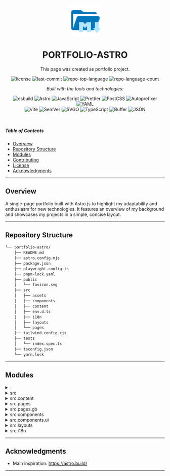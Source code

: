 <p align="center">
  <img src="https://raw.githubusercontent.com/PKief/vscode-material-icon-theme/ec559a9f6bfd399b82bb44393651661b08aaf7ba/icons/folder-markdown-open.svg" width="20%" alt="PORTFOLIO-ASTRO-logo">
</p>
<p align="center">
    <h1 align="center">PORTFOLIO-ASTRO</h1>
</p>
<p align="center">
    This page was created as portfolio project.
</p>
<p align="center">
	<img src="https://img.shields.io/github/license/Gamber-github/portfolio-astro?style=flat&logo=opensourceinitiative&logoColor=white&color=0080ff" alt="license">
	<img src="https://img.shields.io/github/last-commit/Gamber-github/portfolio-astro?style=flat&logo=git&logoColor=white&color=0080ff" alt="last-commit">
	<img src="https://img.shields.io/github/languages/top/Gamber-github/portfolio-astro?style=flat&color=0080ff" alt="repo-top-language">
	<img src="https://img.shields.io/github/languages/count/Gamber-github/portfolio-astro?style=flat&color=0080ff" alt="repo-language-count">
</p>
<p align="center">
		<em>Built with the tools and technologies:</em>
</p>
<p align="center">
	<img src="https://img.shields.io/badge/esbuild-FFCF00.svg?style=flat&logo=esbuild&logoColor=black" alt="esbuild">
	<img src="https://img.shields.io/badge/Astro-FF5D01.svg?style=flat&logo=Astro&logoColor=white" alt="Astro">
	<img src="https://img.shields.io/badge/JavaScript-F7DF1E.svg?style=flat&logo=JavaScript&logoColor=black" alt="JavaScript">
	<img src="https://img.shields.io/badge/Prettier-F7B93E.svg?style=flat&logo=Prettier&logoColor=black" alt="Prettier">
	<img src="https://img.shields.io/badge/PostCSS-DD3A0A.svg?style=flat&logo=PostCSS&logoColor=white" alt="PostCSS">
	<img src="https://img.shields.io/badge/Autoprefixer-DD3735.svg?style=flat&logo=Autoprefixer&logoColor=white" alt="Autoprefixer">
	<img src="https://img.shields.io/badge/YAML-CB171E.svg?style=flat&logo=YAML&logoColor=white" alt="YAML">
	<br>
	<img src="https://img.shields.io/badge/Vite-646CFF.svg?style=flat&logo=Vite&logoColor=white" alt="Vite">
	<img src="https://img.shields.io/badge/SemVer-3F4551.svg?style=flat&logo=SemVer&logoColor=white" alt="SemVer">
	<img src="https://img.shields.io/badge/SVGO-3E7FC1.svg?style=flat&logo=SVGO&logoColor=white" alt="SVGO">
	<img src="https://img.shields.io/badge/TypeScript-3178C6.svg?style=flat&logo=TypeScript&logoColor=white" alt="TypeScript">
	<img src="https://img.shields.io/badge/Buffer-231F20.svg?style=flat&logo=Buffer&logoColor=white" alt="Buffer">
	<img src="https://img.shields.io/badge/JSON-000000.svg?style=flat&logo=JSON&logoColor=white" alt="JSON">
</p>

<br>

#####  Table of Contents

- [ Overview](#-overview)
- [ Repository Structure](#-repository-structure)
- [ Modules](#-modules)
- [ Contributing](#-contributing)
- [ License](#-license)
- [ Acknowledgments](#-acknowledgments)

---

##  Overview

A single-page portfolio built with Astro.js to highlight my adaptability and enthusiasm for new technologies. It features an overview of my background and showcases my projects in a simple, concise layout.

---

##  Repository Structure

```sh
└── portfolio-astro/
    ├── README.md
    ├── astro.config.mjs
    ├── package.json
    ├── playwright.config.ts
    ├── pnpm-lock.yaml
    ├── public
    │   └── favicon.svg
    ├── src
    │   ├── assets
    │   ├── components
    │   ├── content
    │   ├── env.d.ts
    │   ├── i18n
    │   ├── layouts
    │   └── pages
    ├── tailwind.config.cjs
    ├── tests
    │   └── index.spec.ts
    ├── tsconfig.json
    └── yarn.lock
```

---

##  Modules

<details closed><summary>.</summary>

| File | Summary |
| --- | --- |
| [tsconfig.json](https://github.com/Gamber-github/portfolio-astro/blob/main/tsconfig.json) | <code>❯ REPLACE-ME</code> |
| [package.json](https://github.com/Gamber-github/portfolio-astro/blob/main/package.json) | <code>❯ REPLACE-ME</code> |
| [tailwind.config.cjs](https://github.com/Gamber-github/portfolio-astro/blob/main/tailwind.config.cjs) | <code>❯ REPLACE-ME</code> |
| [playwright.config.ts](https://github.com/Gamber-github/portfolio-astro/blob/main/playwright.config.ts) | <code>❯ REPLACE-ME</code> |
| [astro.config.mjs](https://github.com/Gamber-github/portfolio-astro/blob/main/astro.config.mjs) | <code>❯ REPLACE-ME</code> |
| [yarn.lock](https://github.com/Gamber-github/portfolio-astro/blob/main/yarn.lock) | <code>❯ REPLACE-ME</code> |
| [pnpm-lock.yaml](https://github.com/Gamber-github/portfolio-astro/blob/main/pnpm-lock.yaml) | <code>❯ REPLACE-ME</code> |

</details>

<details closed><summary>src</summary>

| File | Summary |
| --- | --- |
| [env.d.ts](https://github.com/Gamber-github/portfolio-astro/blob/main/src/env.d.ts) | <code>❯ REPLACE-ME</code> |

</details>

<details closed><summary>src.content</summary>

| File | Summary |
| --- | --- |
| [config.ts](https://github.com/Gamber-github/portfolio-astro/blob/main/src/content/config.ts) | <code>❯ REPLACE-ME</code> |

</details>

<details closed><summary>src.pages</summary>

| File | Summary |
| --- | --- |
| [index.astro](https://github.com/Gamber-github/portfolio-astro/blob/main/src/pages/index.astro) | <code>❯ REPLACE-ME</code> |

</details>

<details closed><summary>src.pages.gb</summary>

| File | Summary |
| --- | --- |
| [index.astro](https://github.com/Gamber-github/portfolio-astro/blob/main/src/pages/gb/index.astro) | <code>❯ REPLACE-ME</code> |

</details>

<details closed><summary>src.components</summary>

| File | Summary |
| --- | --- |
| [LanguagePicker.astro](https://github.com/Gamber-github/portfolio-astro/blob/main/src/components/LanguagePicker.astro) | <code>❯ REPLACE-ME</code> |
| [Projects.astro](https://github.com/Gamber-github/portfolio-astro/blob/main/src/components/Projects.astro) | <code>❯ REPLACE-ME</code> |
| [About.astro](https://github.com/Gamber-github/portfolio-astro/blob/main/src/components/About.astro) | <code>❯ REPLACE-ME</code> |
| [Footer.astro](https://github.com/Gamber-github/portfolio-astro/blob/main/src/components/Footer.astro) | <code>❯ REPLACE-ME</code> |
| [Contact.astro](https://github.com/Gamber-github/portfolio-astro/blob/main/src/components/Contact.astro) | <code>❯ REPLACE-ME</code> |
| [Navbar.astro](https://github.com/Gamber-github/portfolio-astro/blob/main/src/components/Navbar.astro) | <code>❯ REPLACE-ME</code> |
| [Hero.astro](https://github.com/Gamber-github/portfolio-astro/blob/main/src/components/Hero.astro) | <code>❯ REPLACE-ME</code> |

</details>

<details closed><summary>src.components.ui</summary>

| File | Summary |
| --- | --- |
| [Tags.astro](https://github.com/Gamber-github/portfolio-astro/blob/main/src/components/ui/Tags.astro) | <code>❯ REPLACE-ME</code> |
| [BackToTop.astro](https://github.com/Gamber-github/portfolio-astro/blob/main/src/components/ui/BackToTop.astro) | <code>❯ REPLACE-ME</code> |
| [ToggleTheme.astro](https://github.com/Gamber-github/portfolio-astro/blob/main/src/components/ui/ToggleTheme.astro) | <code>❯ REPLACE-ME</code> |
| [Card.astro](https://github.com/Gamber-github/portfolio-astro/blob/main/src/components/ui/Card.astro) | <code>❯ REPLACE-ME</code> |
| [Button.astro](https://github.com/Gamber-github/portfolio-astro/blob/main/src/components/ui/Button.astro) | <code>❯ REPLACE-ME</code> |
| [Social.astro](https://github.com/Gamber-github/portfolio-astro/blob/main/src/components/ui/Social.astro) | <code>❯ REPLACE-ME</code> |

</details>

<details closed><summary>src.layouts</summary>

| File | Summary |
| --- | --- |
| [Layout.astro](https://github.com/Gamber-github/portfolio-astro/blob/main/src/layouts/Layout.astro) | <code>❯ REPLACE-ME</code> |

</details>

<details closed><summary>src.i18n</summary>

| File | Summary |
| --- | --- |
| [utils.ts](https://github.com/Gamber-github/portfolio-astro/blob/main/src/i18n/utils.ts) | <code>❯ REPLACE-ME</code> |
| [ui.ts](https://github.com/Gamber-github/portfolio-astro/blob/main/src/i18n/ui.ts) | <code>❯ REPLACE-ME</code> |

</details>

---

##  Acknowledgments

- Main inspiration: https://astro.build/

---
